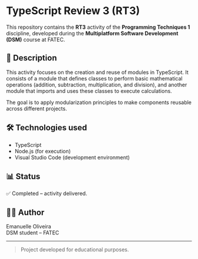 # TypeScript Review 3 (RT3)

This repository contains the **RT3** activity of the **Programming Techniques 1** discipline, developed during the **Multiplatform Software Development (DSM)** course at FATEC.

## 📌 Description

This activity focuses on the creation and reuse of modules in TypeScript. It consists of a module that defines classes to perform basic mathematical operations (addition, subtraction, multiplication, and division), and another module that imports and uses these classes to execute calculations.

The goal is to apply modularization principles to make components reusable across different projects.

## 🛠️ Technologies used

- TypeScript
- Node.js (for execution)
- Visual Studio Code (development environment)

## 📊 Status

✅ Completed – activity delivered.

## 👩‍💻 Author

Emanuelle Oliveira  
DSM student – FATEC

---

> Project developed for educational purposes.
